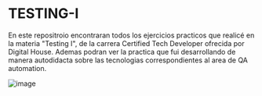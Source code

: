 # TESTING-I

En este repositroio encontraran todos los ejercicios practicos que realicé en la materia "Testing I", de la carrera Certified Tech Developer ofrecida por Digital House.
Ademas podran ver la practica que fui desarrollando de manera autodidacta sobre las tecnologias correspondientes al area de QA automation.

![image](https://user-images.githubusercontent.com/93353219/225708846-c58283f3-0836-4998-8925-25027b40a530.png)

